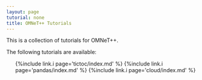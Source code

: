 ```yaml
---
layout: page
tutorial: none
title: OMNeT++ Tutorials
---
```


This is a collection of tutorials for OMNeT++.

The following tutorials are available:
<ul>
{%include link.i page='tictoc/index.md' %}
{%include link.i page='pandas/index.md' %}
{%include link.i page='cloud/index.md' %}
</ul>
